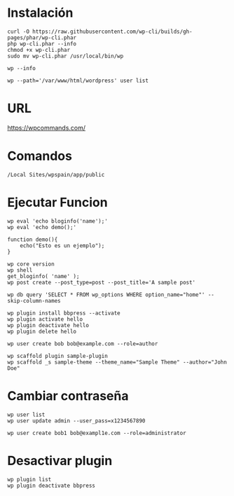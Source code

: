 # Instalación
```linux
curl -O https://raw.githubusercontent.com/wp-cli/builds/gh-pages/phar/wp-cli.phar
php wp-cli.phar --info
chmod +x wp-cli.phar
sudo mv wp-cli.phar /usr/local/bin/wp
```
```
wp --info
```

```
wp --path='/var/www/html/wordpress' user list
```

# URL
https://wpcommands.com/

# Comandos
```linux
/Local Sites/wpspain/app/public
```

# Ejecutar Funcion
```linux
wp eval 'echo bloginfo('name');'
wp eval 'echo demo();'
```

```
function demo(){
	echo("Esto es un ejemplo");
}
```

```linux
wp core version
wp shell
get_bloginfo( 'name' );
wp post create --post_type=post --post_title='A sample post'
```
```
wp db query 'SELECT * FROM wp_options WHERE option_name="home"' --skip-column-names
```
```
wp plugin install bbpress --activate
wp plugin activate hello
wp plugin deactivate hello
wp plugin delete hello
```

```
wp user create bob bob@example.com --role=author
```

```linux
wp scaffold plugin sample-plugin
wp scaffold _s sample-theme --theme_name="Sample Theme" --author="John Doe"
```

# Cambiar contraseña
```linux
wp user list
wp user update admin --user_pass=x1234567890
```

```linux
wp user create bob1 bob@exampl1e.com --role=administrator
```

# Desactivar plugin
```linux
wp plugin list
wp plugin deactivate bbpress
```
